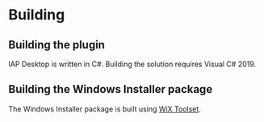 # Building

## Building the plugin

IAP Desktop is written in C#. Building the solution requires Visual C# 2019.

## Building the Windows Installer package

The Windows Installer package is built using [WiX Toolset](https://wixtoolset.org/).
